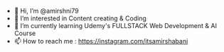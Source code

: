 - 👋 Hi, I’m @amirshni79
- 👀 I’m interested in Content creating & Coding 
- 🌱 I’m currently learning Udemy's FULLSTACK Web Development & AI Course
- 📫 How to reach me : 
https://instagram.com/itsamirshabani

<!---
amirshni79/amirshni79 is a ✨ special ✨ repository because its `README.md` (this file) appears on your GitHub profile.
You can click the Preview link to take a look at your changes.
--->
